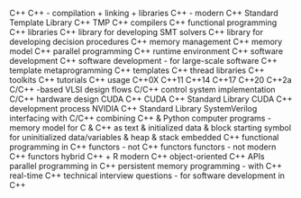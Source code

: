 C++
C++ - compilation + linking + libraries
C++ - modern
C++ Standard Template Library
C++ TMP
C++ compilers
C++ functional programming
C++ libraries
C++ library for developing SMT solvers
C++ library for developing decision procedures
C++ memory management
C++ memory model
C++ parallel programming
C++ runtime environment
C++ software development
C++ software development - for large-scale software
C++ template metaprogramming
C++ templates
C++ thread libraries
C++ toolkits
C++ tutorials
C++ usage
C++0X
C++11
C++14
C++17
C++20
C++2a
C/C++ -based VLSI design flows
C/C++ control system implementation
C/C++ hardware design
CUDA C++
CUDA C++ Standard Library
CUDA C++ development process
NVIDIA C++ Standard Library
SystemVerilog interfacing with C/C++
combining C++ & Python
computer programs - memory model for C & C++ as text & initialized data & block starting symbol for uninitialized data/variables & heap & stack
embedded C++
functional programming in C++
functors - not C++ functors
functors - not modern C++ functors
hybrid C++ + R
modern C++
object-oriented C++ APIs
parallel programming in C++
persistent memory programming - with C++
real-time C++
technical interview questions - for software development in C++
